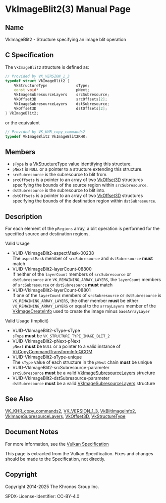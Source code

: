 # VkImageBlit2(3) Manual Page

## Name

VkImageBlit2 - Structure specifying an image blit operation



## [](#_c_specification)C Specification

The `VkImageBlit2` structure is defined as:

```c++
// Provided by VK_VERSION_1_3
typedef struct VkImageBlit2 {
    VkStructureType             sType;
    const void*                 pNext;
    VkImageSubresourceLayers    srcSubresource;
    VkOffset3D                  srcOffsets[2];
    VkImageSubresourceLayers    dstSubresource;
    VkOffset3D                  dstOffsets[2];
} VkImageBlit2;
```

or the equivalent

```c++
// Provided by VK_KHR_copy_commands2
typedef VkImageBlit2 VkImageBlit2KHR;
```

## [](#_members)Members

- `sType` is a [VkStructureType](https://registry.khronos.org/vulkan/specs/latest/man/html/VkStructureType.html) value identifying this structure.
- `pNext` is `NULL` or a pointer to a structure extending this structure.
- `srcSubresource` is the subresource to blit from.
- `srcOffsets` is a pointer to an array of two [VkOffset3D](https://registry.khronos.org/vulkan/specs/latest/man/html/VkOffset3D.html) structures specifying the bounds of the source region within `srcSubresource`.
- `dstSubresource` is the subresource to blit into.
- `dstOffsets` is a pointer to an array of two [VkOffset3D](https://registry.khronos.org/vulkan/specs/latest/man/html/VkOffset3D.html) structures specifying the bounds of the destination region within `dstSubresource`.

## [](#_description)Description

For each element of the `pRegions` array, a blit operation is performed for the specified source and destination regions.

Valid Usage

- [](#VUID-VkImageBlit2-aspectMask-00238)VUID-VkImageBlit2-aspectMask-00238  
  The `aspectMask` member of `srcSubresource` and `dstSubresource` **must** match
- [](#VUID-VkImageBlit2-layerCount-08800)VUID-VkImageBlit2-layerCount-08800  
  If neither of the `layerCount` members of `srcSubresource` or `dstSubresource` are `VK_REMAINING_ARRAY_LAYERS`, the `layerCount` members of `srcSubresource` or `dstSubresource` **must** match
- [](#VUID-VkImageBlit2-layerCount-08801)VUID-VkImageBlit2-layerCount-08801  
  If one of the `layerCount` members of `srcSubresource` or `dstSubresource` is `VK_REMAINING_ARRAY_LAYERS`, the other member **must** be either `VK_REMAINING_ARRAY_LAYERS` or equal to the `arrayLayers` member of the [VkImageCreateInfo](https://registry.khronos.org/vulkan/specs/latest/man/html/VkImageCreateInfo.html) used to create the image minus `baseArrayLayer`

Valid Usage (Implicit)

- [](#VUID-VkImageBlit2-sType-sType)VUID-VkImageBlit2-sType-sType  
  `sType` **must** be `VK_STRUCTURE_TYPE_IMAGE_BLIT_2`
- [](#VUID-VkImageBlit2-pNext-pNext)VUID-VkImageBlit2-pNext-pNext  
  `pNext` **must** be `NULL` or a pointer to a valid instance of [VkCopyCommandTransformInfoQCOM](https://registry.khronos.org/vulkan/specs/latest/man/html/VkCopyCommandTransformInfoQCOM.html)
- [](#VUID-VkImageBlit2-sType-unique)VUID-VkImageBlit2-sType-unique  
  The `sType` value of each structure in the `pNext` chain **must** be unique
- [](#VUID-VkImageBlit2-srcSubresource-parameter)VUID-VkImageBlit2-srcSubresource-parameter  
  `srcSubresource` **must** be a valid [VkImageSubresourceLayers](https://registry.khronos.org/vulkan/specs/latest/man/html/VkImageSubresourceLayers.html) structure
- [](#VUID-VkImageBlit2-dstSubresource-parameter)VUID-VkImageBlit2-dstSubresource-parameter  
  `dstSubresource` **must** be a valid [VkImageSubresourceLayers](https://registry.khronos.org/vulkan/specs/latest/man/html/VkImageSubresourceLayers.html) structure

## [](#_see_also)See Also

[VK\_KHR\_copy\_commands2](https://registry.khronos.org/vulkan/specs/latest/man/html/VK_KHR_copy_commands2.html), [VK\_VERSION\_1\_3](https://registry.khronos.org/vulkan/specs/latest/man/html/VK_VERSION_1_3.html), [VkBlitImageInfo2](https://registry.khronos.org/vulkan/specs/latest/man/html/VkBlitImageInfo2.html), [VkImageSubresourceLayers](https://registry.khronos.org/vulkan/specs/latest/man/html/VkImageSubresourceLayers.html), [VkOffset3D](https://registry.khronos.org/vulkan/specs/latest/man/html/VkOffset3D.html), [VkStructureType](https://registry.khronos.org/vulkan/specs/latest/man/html/VkStructureType.html)

## [](#_document_notes)Document Notes

For more information, see the [Vulkan Specification](https://registry.khronos.org/vulkan/specs/latest/html/vkspec.html#VkImageBlit2)

This page is extracted from the Vulkan Specification. Fixes and changes should be made to the Specification, not directly.

## [](#_copyright)Copyright

Copyright 2014-2025 The Khronos Group Inc.

SPDX-License-Identifier: CC-BY-4.0